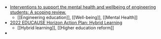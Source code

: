 - [Interventions to support the mental health and wellbeing of engineering students: A scoping review.](https://edarxiv.org/msvqt/)
	- [[Engineering education]], [[Well-being]], [[Mental Health]]
- [2022 EDUCAUSE Horizon Action Plan: Hybrid Learning](https://library.educause.edu/resources/2022/10/2022-educause-horizon-action-plan-hybrid-learning)
	- [[Hybrid learning]], [[Higher education reform]]
-